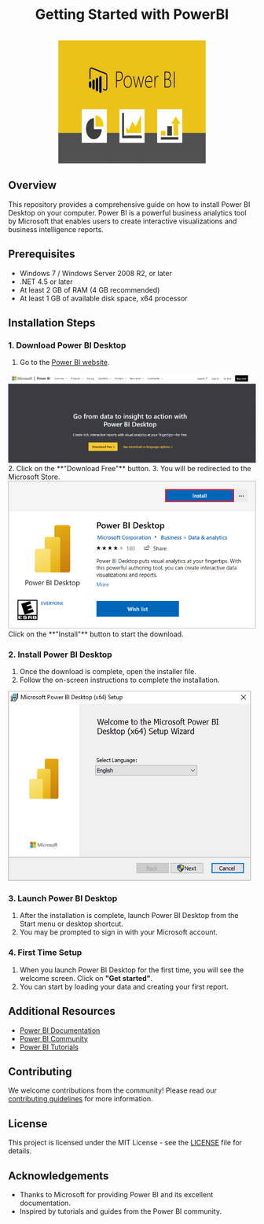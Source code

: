 <h1 align="center"> Getting Started with PowerBI </h1>

<p align="center">  
<br>
<img src="Images/power-bi-icons-1.jpg" title="PowerBI" alt="PowerBI" width="300" height="250"/>
<be>
</p>
  
<p align="center">
  
## Overview
This repository provides a comprehensive guide on how to install Power BI Desktop on your computer. Power BI is a powerful business analytics tool by Microsoft that enables users to create interactive visualizations and business intelligence reports.

## Prerequisites
- Windows 7 / Windows Server 2008 R2, or later
- .NET 4.5 or later
- At least 2 GB of RAM (4 GB recommended)
- At least 1 GB of available disk space, x64 processor

## Installation Steps

### 1. Download Power BI Desktop
1. Go to the [Power BI website](https://powerbi.microsoft.com/en-us/desktop/).
<img src="Images/Screenshot 2024-06-01 235005.png" title="PowerBI" alt="PowerBI"/>
2. Click on the **"Download Free"** button.
3. You will be redirected to the Microsoft Store. 
<img src="Images/getpbid_04.png" title="PowerBI" alt="PowerBI"/>
Click on the **"Install"** button to start the download.

### 2. Install Power BI Desktop
1. Once the download is complete, open the installer file.
2. Follow the on-screen instructions to complete the installation.
<img src="Images/desktop-install-01.png" title="PowerBI" alt="PowerBI"/>

### 3. Launch Power BI Desktop
1. After the installation is complete, launch Power BI Desktop from the Start menu or desktop shortcut.
2. You may be prompted to sign in with your Microsoft account.

### 4. First Time Setup
1. When you launch Power BI Desktop for the first time, you will see the welcome screen. Click on **"Get started"**.
2. You can start by loading your data and creating your first report.

## Additional Resources
- [Power BI Documentation](https://docs.microsoft.com/en-us/power-bi/)
- [Power BI Community](https://community.powerbi.com/)
- [Power BI Tutorials](https://powerbi.microsoft.com/en-us/learning/)

## Contributing
We welcome contributions from the community! Please read our [contributing guidelines](CONTRIBUTING.md) for more information.

## License
This project is licensed under the MIT License - see the [LICENSE](LICENSE) file for details.

## Acknowledgements
- Thanks to Microsoft for providing Power BI and its excellent documentation.
- Inspired by tutorials and guides from the Power BI community.
